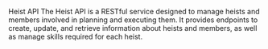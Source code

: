 Heist API
The Heist API is a RESTful service designed to manage heists and members involved in planning and executing them. It provides endpoints to create, update, and retrieve information about heists and members, as well as manage skills required for each heist.

